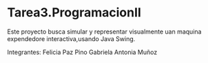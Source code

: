 # Tarea3.ProgramacionII
Este proyecto busca simular y representar visualmente uan maquina expendedore interactiva,usando Java Swing.

Integrantes:
Felicia Paz Pino
Gabriela Antonia Muñoz